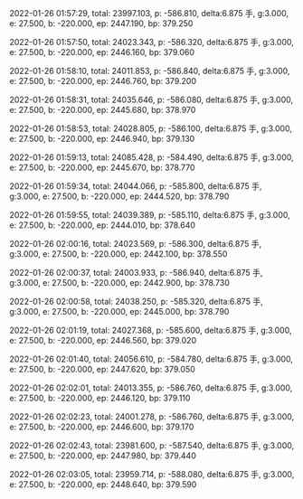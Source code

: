 2022-01-26 01:57:29, total: 23997.103, p: -586.810, delta:6.875 手, g:3.000, e: 27.500, b: -220.000, ep: 2447.190, bp: 379.250

2022-01-26 01:57:50, total: 24023.343, p: -586.320, delta:6.875 手, g:3.000, e: 27.500, b: -220.000, ep: 2446.160, bp: 379.060

2022-01-26 01:58:10, total: 24011.853, p: -586.840, delta:6.875 手, g:3.000, e: 27.500, b: -220.000, ep: 2446.760, bp: 379.200

2022-01-26 01:58:31, total: 24035.646, p: -586.080, delta:6.875 手, g:3.000, e: 27.500, b: -220.000, ep: 2445.680, bp: 378.970

2022-01-26 01:58:53, total: 24028.805, p: -586.100, delta:6.875 手, g:3.000, e: 27.500, b: -220.000, ep: 2446.940, bp: 379.130

2022-01-26 01:59:13, total: 24085.428, p: -584.490, delta:6.875 手, g:3.000, e: 27.500, b: -220.000, ep: 2445.670, bp: 378.770

2022-01-26 01:59:34, total: 24044.066, p: -585.800, delta:6.875 手, g:3.000, e: 27.500, b: -220.000, ep: 2444.520, bp: 378.790

2022-01-26 01:59:55, total: 24039.389, p: -585.110, delta:6.875 手, g:3.000, e: 27.500, b: -220.000, ep: 2444.010, bp: 378.640

2022-01-26 02:00:16, total: 24023.569, p: -586.300, delta:6.875 手, g:3.000, e: 27.500, b: -220.000, ep: 2442.100, bp: 378.550

2022-01-26 02:00:37, total: 24003.933, p: -586.940, delta:6.875 手, g:3.000, e: 27.500, b: -220.000, ep: 2442.900, bp: 378.730

2022-01-26 02:00:58, total: 24038.250, p: -585.320, delta:6.875 手, g:3.000, e: 27.500, b: -220.000, ep: 2445.000, bp: 378.790

2022-01-26 02:01:19, total: 24027.368, p: -585.600, delta:6.875 手, g:3.000, e: 27.500, b: -220.000, ep: 2446.560, bp: 379.020

2022-01-26 02:01:40, total: 24056.610, p: -584.780, delta:6.875 手, g:3.000, e: 27.500, b: -220.000, ep: 2447.620, bp: 379.050

2022-01-26 02:02:01, total: 24013.355, p: -586.760, delta:6.875 手, g:3.000, e: 27.500, b: -220.000, ep: 2446.120, bp: 379.110

2022-01-26 02:02:23, total: 24001.278, p: -586.760, delta:6.875 手, g:3.000, e: 27.500, b: -220.000, ep: 2446.600, bp: 379.170

2022-01-26 02:02:43, total: 23981.600, p: -587.540, delta:6.875 手, g:3.000, e: 27.500, b: -220.000, ep: 2447.980, bp: 379.440

2022-01-26 02:03:05, total: 23959.714, p: -588.080, delta:6.875 手, g:3.000, e: 27.500, b: -220.000, ep: 2448.640, bp: 379.590